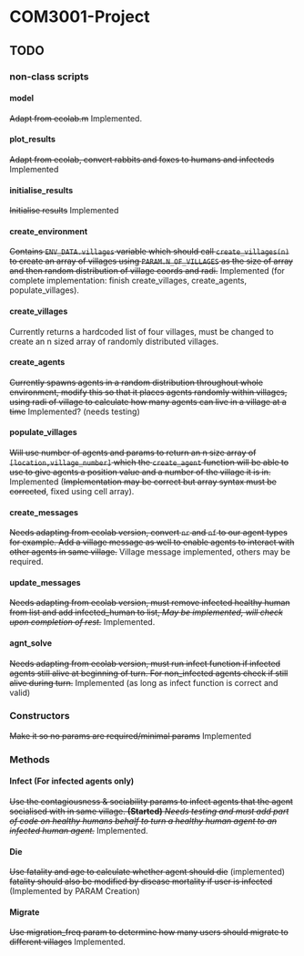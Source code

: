 # COM3001-Project
## TODO
### non-class scripts
#### model
~~Adapt from ecolab.m~~ Implemented.
#### plot_results
~~Adapt from ecolab, convert rabbits and foxes to humans and infecteds~~ Implemented
#### initialise_results
~~Initialise results~~ Implemented
#### create_environment
~~Contains `ENV_DATA.villages` variable which should call `create_villages(n)` to create an array of villages using `PARAM.N_OF_VILLAGES` as the size of array and then random distribution of village coords and radi.~~ Implemented (for complete implementation: finish create_villages, create_agents, populate_villages).
#### create_villages
Currently returns a hardcoded list of four villages, must be changed to create an n sized array of randomly distributed villages.
#### create_agents
~~Currently spawns agents in a random distribution throughout whole environment, modify this so that it places agents randomly within villages, using radi of village to calculate how many agents can live in a village at a time~~ Implemented? (needs testing)
#### populate_villages
~~Will use number of agents and params to return an n size array of `[location,village_number]` which the `create_agent` function will be able to use to give agents a position value and a number of the village it is in.~~ Implemented (~~Implementation may be correct but array syntax must be corrected~~, fixed using cell array).
#### create_messages
~~Needs adapting from ecolab version, convert `nr` and `nf` to our agent types for example. Add a village message as well to enable agents to interact with other agents in same village.~~ Village message implemented, others may be required.
#### update_messages
~~Needs adapting from ecolab version, must remove infected healthy human from list and add infected_human to list, *May be implemented, will check upon completion of rest.*~~ Implemented.
#### agnt_solve
~~Needs adapting from ecolab version, must run infect function if infected agents still alive at beginning of turn. For non_infected agents check if still alive during turn.~~ Implemented (as long as infect function is correct and valid)
### Constructors
~~Make it so no params are required/minimal params~~ Implemented
### Methods
#### Infect (For infected agents only)
~~Use the contagiousness & sociability params to infect agents that the agent socialised with in same village. **(Started)** *Needs testing and must add part of code on healthy humans behalf to turn a healthy human agent to an infected human agent.*~~ Implemented.
#### Die
~~Use fatality and age to calculate whether agent should die~~ (implemented) ~~fatality should also be modified by disease mortality if user is infected~~ (Implemented by PARAM Creation)
#### Migrate
~~Use migration_freq param to determine how many users should migrate to different villages~~ Implemented.
